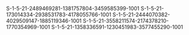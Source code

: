 S-1-5-21-2489469281-1381757804-3459585399-1001
S-1-5-21-173014334-2938531783-4178055766-1001
S-1-5-21-2444070382-4029509147-1885119346-1001
S-1-5-21-3558211574-2174378210-1770354969-1001
S-1-5-21-1358336591-1230451983-3577455290-1001
